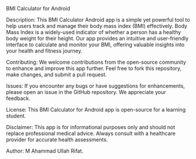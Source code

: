 BMI Calculator for Android

Description:
This BMI Calculator Android app is a simple yet powerful tool to help users track and manage their body mass index (BMI) effectively. Body Mass Index is a widely-used indicator of whether a person has a healthy body weight for their height. Our app provides an intuitive and user-friendly interface to calculate and monitor your BMI, offering valuable insights into your health and fitness journey.

Contributing:
We welcome contributions from the open-source community to enhance and improve this app further. Feel free to fork this repository, make changes, and submit a pull request.

Issues:
If you encounter any bugs or have suggestions for enhancements, please open an issue in the GitHub repository. We appreciate your feedback.

License:
This BMI Calculator for Android app is open-source for a learning student.

Disclaimer:
This app is for informational purposes only and should not replace professional medical advice. Always consult with a healthcare provider for accurate health assessments.

Author:
M Ahammad Ullah Rifat.
